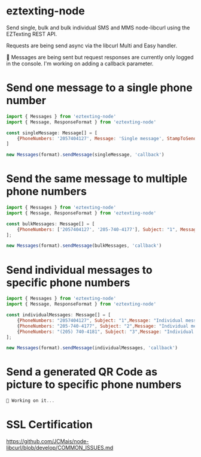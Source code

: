 # eztexting-node
Send single, bulk and bulk individual SMS and MMS node-libcurl using the EZTexting REST API.

Requests are being send async via the libcurl Multi and Easy handler. 

🚧 Messages are being sent but request responses are currently only logged in the console. I'm working on adding a callback parameter.


# Send one message to a single phone number

```javascript
import { Messages } from 'eztexting-node'
import { Message, ResponseFormat } from 'eztexting-node'

const singleMessage: Message[] = [
	{PhoneNumbers: '2057404127', Message: 'Single message', StampToSend: '2022-06-10 16:15'}
]

new Messages(format).sendMessage(singleMessage, 'callback')
```


# Send the same message to multiple phone numbers

```javascript
import { Messages } from 'eztexting-node'
import { Message, ResponseFormat } from 'eztexting-node'

const bulkMessages: Message[] = [
	{PhoneNumbers: ['2057404127', '205-740-4177'], Subject: "1", Message: "Bulk message"}
];

new Messages(format).sendMessage(bulkMessages, 'callback')
```


# Send individual messages to specific phone numbers

```javascript
import { Messages } from 'eztexting-node'
import { Message, ResponseFormat } from 'eztexting-node'

const individualMessages: Message[] = [
	{PhoneNumbers: "2057404127", Subject: "1",Message: "Individual message 1"},
	{PhoneNumbers: "205-740-4177", Subject: "2",Message: "Individual message 2"},
	{PhoneNumbers: "(205) 740-4181", Subject: "3",Message: "Individual message 3"}
];

new Messages(format).sendMessage(individualMessages, 'callback')
```


# Send a generated QR Code as picture to specific phone numbers

```javascript
🚧 Working on it...
```


# SSL Certification

https://github.com/JCMais/node-libcurl/blob/develop/COMMON_ISSUES.md


